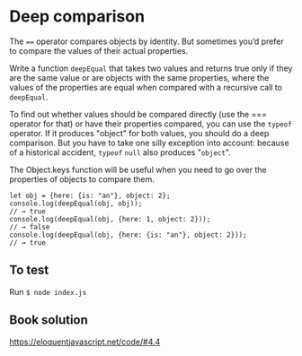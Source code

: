 # Deep comparison

The `==` operator compares objects by identity. But sometimes you’d prefer to compare the values of their actual properties.

Write a function `deepEqual` that takes two values and returns true only if they are the same value or are objects with the same properties, where the values of the properties are equal when compared with a recursive call to `deepEqual`.

To find out whether values should be compared directly (use the === operator for that) or have their properties compared, you can use the `typeof` operator. If it produces "object" for both values, you should do a deep comparison. But you have to take one silly exception into account: because of a historical accident, `typeof` `null` also produces "`object`".

The Object.keys function will be useful when you need to go over the properties of objects to compare them.

```
let obj = {here: {is: "an"}, object: 2};
console.log(deepEqual(obj, obj));
// → true
console.log(deepEqual(obj, {here: 1, object: 2}));
// → false
console.log(deepEqual(obj, {here: {is: "an"}, object: 2}));
// → true
```

## To test

Run `$ node index.js`

## Book solution
[<https://eloquentjavascript.net/code/#4.4>](https://eloquentjavascript.net/code/#4.4)